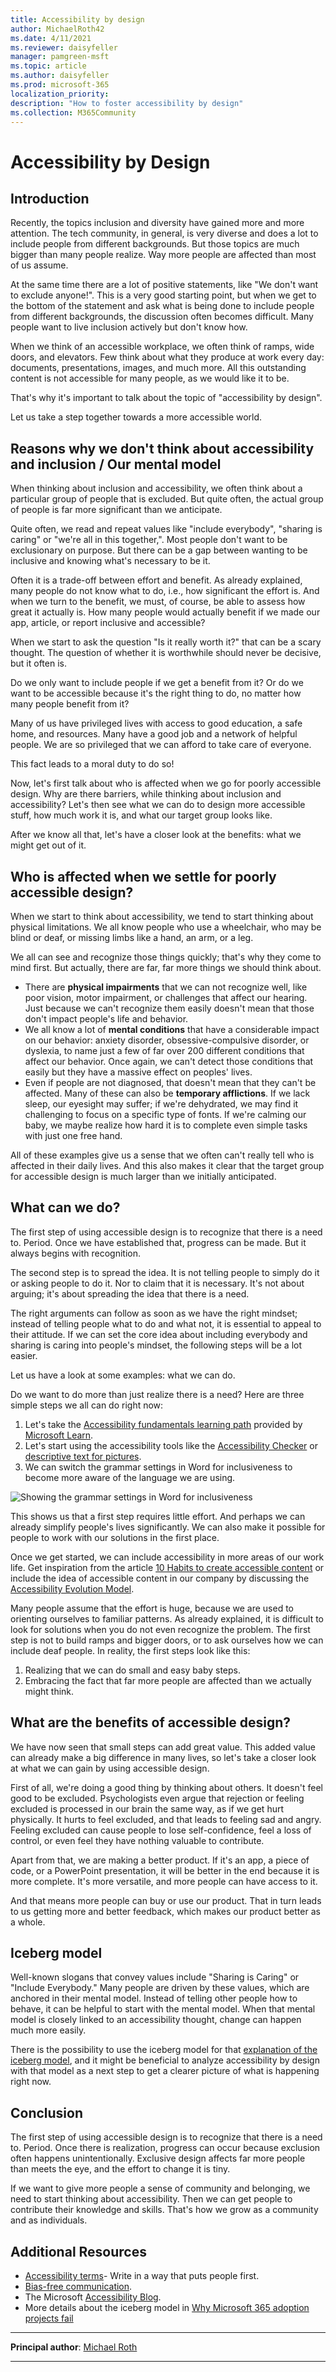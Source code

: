 ```yaml
---
title: Accessibility by design
author: MichaelRoth42
ms.date: 4/11/2021
ms.reviewer: daisyfeller
manager: pamgreen-msft
ms.topic: article
ms.author: daisyfeller
ms.prod: microsoft-365
localization_priority: 
description: "How to foster accessibility by design"
ms.collection: M365Community
---
```


# Accessibility by Design

## Introduction

Recently, the topics inclusion and diversity have gained more and more attention. The tech community, in general, is very diverse and does a lot to include people from different backgrounds. But those topics are much bigger than many people realize. Way more people are affected than most of us assume.

At the same time there are a lot of positive statements, like "We don't want to exclude anyone!". This is a very good starting point, but when we get to the bottom of the statement and ask what is being done to include people from different backgrounds, the discussion often becomes difficult. Many people want to live inclusion actively but don't know how.

When we think of an accessible workplace, we often think of ramps, wide doors, and elevators. Few think about what they produce at work every day: documents, presentations, images, and much more. All this outstanding content is not accessible for many people, as we would like it to be.

That's why it's important to talk about the topic of "accessibility by design".

Let us take a step together towards a more accessible world.

## Reasons why we don't think about accessibility and inclusion / Our mental model

When thinking about inclusion and accessibility, we often think about a particular group of people that is excluded. But quite often, the actual group of people is far more significant than we anticipate.

Quite often, we read and repeat values like "include everybody", "sharing is caring" or "we're all in this together,". Most people don't want to be exclusionary on purpose. But there can be a gap between wanting to be inclusive and knowing what's necessary to be it.

Often it is a trade-off between effort and benefit. As already explained, many people do not know what to do, i.e., how significant the effort is. And when we turn to the benefit, we must, of course, be able to assess how great it actually is. How many people would actually benefit if we made our app, article, or report inclusive and accessible?

When we start to ask the question "Is it really worth it?" that can be a scary thought. The question of whether it is worthwhile should never be decisive, but it often is.

Do we only want to include people if we get a benefit from it? Or do we want to be accessible because it's the right thing to do, no matter how many people benefit from it?

Many of us have privileged lives with access to good education, a safe home, and resources. Many have a good job and a network of helpful people. We are so privileged that we can afford to take care of everyone.

This fact leads to a moral duty to do so!

Now, let's first talk about who is affected when we go for poorly accessible design. Why are there barriers, while thinking about inclusion and accessibility? Let's then see what we can do to design more accessible stuff, how much work it is, and what our target group looks like.

After we know all that, let's have a closer look at the benefits: what we might get out of it.

## Who is affected when we settle for poorly accessible design?

When we start to think about accessibility, we tend to start thinking about physical limitations. We all know people who use a wheelchair, who may be blind or deaf, or missing limbs like a hand, an arm, or a leg.

We all can see and recognize those things quickly; that's why they come to mind first. But actually, there are far, far more things we should think about.

- There are **physical impairments** that we can not recognize well, like poor vision, motor impairment, or challenges that affect our hearing. Just because we can't recognize them easily doesn't mean that those don't impact people's life and behavior.
- We all know a lot of **mental conditions** that have a considerable impact on our behavior: anxiety disorder, obsessive-compulsive disorder, or dyslexia, to name just a few of far over 200 different conditions that affect our behavior. Once again, we can't detect those conditions that easily but they have a massive effect on peoples' lives.
- Even if people are not diagnosed, that doesn't mean that they can't be affected. Many of these can also be **temporary afflictions**. If we lack sleep, our eyesight may suffer; if we're dehydrated, we may find it challenging to focus on a specific type of fonts. If we're calming our baby, we maybe realize how hard it is to complete even simple tasks with just one free hand.

All of these examples give us a sense that we often can't really tell who is affected in their daily lives. And this also makes it clear that the target group for accessible design is much larger than we initially anticipated.

## What can we do?

The first step of using accessible design is to recognize that there is a need to. Period. Once we have established that, progress can be made. But it always begins with recognition.

The second step is to spread the idea. It is not telling people to simply do it or asking people to do it. Nor to claim that it is necessary. It's not about arguing; it's about spreading the idea that there is a need.

The right arguments can follow as soon as we have the right mindset; instead of telling people what to do and what not, it is essential to appeal to their attitude. If we can set the core idea about including everybody and sharing is caring into people's mindset, the following steps will be a lot easier.

Let us have a look at some examples: what we can do.

Do we want to do more than just realize there is a need? Here are three simple steps we all can do right now:

1. Let's take the [Accessibility fundamentals learning path](/learn/paths/accessibility-fundamentals/) provided by [Microsoft Learn](/learn/).
2. Let's start using the accessibility tools like the [Accessibility Checker](https://support.microsoft.comtopic/improve-accessibility-with-the-accessibility-checker-a16f6de0-2f39-4a2b-8bd8-5ad801426c7f) or [descriptive text for pictures](https://support.microsoft.com/topic/everything-you-need-to-know-to-write-effective-alt-text-df98f884-ca3d-456c-807b-1a1fa82f5dc2).
3. We can switch the grammar settings in Word for inclusiveness to become more aware of the language we are using.

![Showing the grammar settings in Word for inclusiveness](media/accessability-by-design/word-options.png)

This shows us that a first step requires little effort. And perhaps we can already simplify people's lives significantly. We can also make it possible for people to work with our solutions in the first place.

Once we get started, we can include accessibility in more areas of our work life. Get inspiration from the article [10 Habits to create accessible content](https://blogs.microsoft.com/accessibility/10-habits-to-create-accessible-content/) or include the idea of accessible content in our company by discussing the [Accessibility Evolution Model](https://blogs.microsoft.com/accessibility/accessibility-evolution-model/).

Many people assume that the effort is huge, because we are used to orienting ourselves to familiar patterns. As already explained, it is difficult to look for solutions when you do not even recognize the problem. The first step is not to build ramps and bigger doors, or to ask ourselves how we can include deaf people. In reality, the first steps look like this:

1. Realizing that we can do small and easy baby steps.
2. Embracing the fact that far more people are affected than we actually might think.

## What are the benefits of accessible design?

We have now seen that small steps can add great value. This added value can already make a big difference in many lives, so let's take a closer look at what we can gain by using accessible design.

First of all, we're doing a good thing by thinking about others. It doesn't feel good to be excluded. Psychologists even argue that rejection or feeling excluded is processed in our brain the same way, as if we get hurt physically. It hurts to feel excluded, and that leads to feeling sad and angry. Feeling excluded can cause people to lose self-confidence, feel a loss of control, or even feel they have nothing valuable to contribute.

Apart from that, we are making a better product. If it's an app, a piece of code, or a PowerPoint presentation, it will be better in the end because it is more complete. It's more versatile, and more people can have access to it.

And that means more people can buy or use our product. That in turn leads to us getting more and better feedback, which makes our product better as a whole.

## Iceberg model

Well-known slogans that convey values include "Sharing is Caring" or "Include Everybody." Many people are driven by these values, which are anchored in their mental model. Instead of telling other people how to behave, it can be helpful to start with the mental model. When that mental model is closely linked to an accessibility thought, change can happen much more easily.

There is the possibility to use the iceberg model for that [explanation of the iceberg model](why-m365-adoption-projects-fail.md#the-iceberg-model), and it might be beneficial to analyze accessibility by design with that model as a next step to get a clearer picture of what is happening right now.

## Conclusion

The first step of using accessible design is to recognize that there is a need to. Period.
Once there is realization, progress can occur because exclusion often happens unintentionally. Exclusive design affects far more people than meets the eye, and the effort to change it is tiny.

If we want to give more people a sense of community and belonging, we need to start thinking about accessibility. Then we can get people to contribute their knowledge and skills. That's how we grow as a community and as individuals.

## Additional Resources

- [Accessibility terms](/style-guide/a-z-word-list-term-collections/term-collections/accessibility-terms)- Write in a way that puts people first.
- [Bias-free communication](/style-guide/bias-free-communication).
- The Microsoft [Accessibility Blog](https://www.microsoft.com/accessibility).
- More details about the iceberg model in [Why Microsoft 365 adoption projects fail](why-m365-adoption-projects-fail.md)

---

**Principal author**: [Michael Roth](https://www.linkedin.com/in/michael-roth-handsomeguy/)

---
